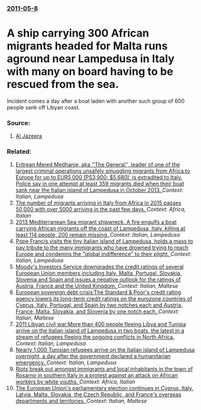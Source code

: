 ### [2011-05-8](/news/2011/05/8/index.md)

# A ship carrying 300 African migrants headed for Malta runs aground near Lampedusa in Italy with many on board having to be rescued from the sea. 

Incident comes a day after a boat laden with another such group of 600 people sank off Libyan coast.


### Source:

1. [Al Jazeera](http://english.aljazeera.net/news/europe/2011/05/20115845455723288.html)

### Related:

1. [Eritrean Mered Medhanie, aka ''The General'', leader of  one of the largest criminal operations unsafely smuggling migrants from Africa to Europe for up to EUR5,000 (PS3,900; $5,680), is extradited to Italy. Police say in one attempt at least 359 migrants died when their boat sank near the Italian island of Lampedusa in October 2013. ](/news/2016/06/8/eritrean-mered-medhanie-aka-the-general-leader-of-one-of-the-largest-criminal-operations-unsafely-smuggling-migrants-from-africa-to-e.md) _Context: Italian, Lampedusa_
2. [The number of migrants arriving in Italy from Africa in 2015 passes 50,000 with over 5000 arriving in the past few days. ](/news/2015/06/7/the-number-of-migrants-arriving-in-italy-from-africa-in-2015-passes-50-000-with-over-5000-arriving-in-the-past-few-days.md) _Context: Africa, Italian_
3. [2013 Mediterranean Sea migrant shipwreck. A fire engulfs a boat carrying African migrants off the coast of Lampedusa, Italy, killing at least 114 people, 200 remain missing. ](/news/2013/10/3/2013-mediterranean-sea-migrant-shipwreck-a-fire-engulfs-a-boat-carrying-african-migrants-off-the-coast-of-lampedusa-italy-killing-at-leas.md) _Context: Italian, Lampedusa_
4. [Pope Francis visits the tiny Italian island of Lampedusa, holds a mass to pay tribute to the many immigrants who have drowned trying to reach Europe and condemns the "global indifference" to their plight. ](/news/2013/07/8/pope-francis-visits-the-tiny-italian-island-of-lampedusa-holds-a-mass-to-pay-tribute-to-the-many-immigrants-who-have-drowned-trying-to-reac.md) _Context: Italian, Lampedusa_
5. [Moody's Investors Service downgrades the credit ratings of several European Union members including Italy, Malta, Portugal, Slovakia, Slovenia and Spain and issues a negative outlook for the ratings of Austria, France and the United Kingdom. ](/news/2012/02/13/moody-s-investors-service-downgrades-the-credit-ratings-of-several-european-union-members-including-italy-malta-portugal-slovakia-sloven.md) _Context: Italian, Maltese_
6. [European sovereign debt crisis:The Standard & Poor's credit rating agency lowers its long-term credit ratings on the eurozone countries of Cyprus, Italy, Portugal, and Spain by two notches each and Austria, France, Malta, Slovakia, and Slovenia by one notch each. ](/news/2012/01/13/european-sovereign-debt-crisis-pthe-standard-poor-s-credit-rating-agency-lowers-its-long-term-credit-ratings-on-the-eurozone-countries-of.md) _Context: Italian, Maltese_
7. [2011 Libyan civil war:More than 400 people fleeing Libya and Tunisia arrive on the Italian island of Lampedusa in two boats, the latest in a stream of refugees fleeing the ongoing conflicts in North Africa. ](/news/2011/05/14/2011-libyan-civil-war-pmore-than-400-people-fleeing-libya-and-tunisia-arrive-on-the-italian-island-of-lampedusa-in-two-boats-the-latest-in.md) _Context: Italian, Lampedusa_
8. [Nearly 1,000 Tunisian refugees arrive on the Italian island of Lampedusa overnight, a day after the government declared a humanitarian emergency. ](/news/2011/02/13/nearly-1-000-tunisian-refugees-arrive-on-the-italian-island-of-lampedusa-overnight-a-day-after-the-government-declared-a-humanitarian-emerg.md) _Context: Italian, Lampedusa_
9. [Riots break out amongst immigrants and local inhabitants in the town of Rosarno in southern Italy in a protest against an attack on African workers by white youths. ](/news/2010/01/8/riots-break-out-amongst-immigrants-and-local-inhabitants-in-the-town-of-rosarno-in-southern-italy-in-a-protest-against-an-attack-on-african.md) _Context: Africa, Italian_
10. [ The European Union's parliamentary election continues in Cyprus, Italy, Latvia, Malta, Slovakia, the Czech Republic, and France's overseas departments and territories. ](/news/2009/06/6/the-european-union-s-parliamentary-election-continues-in-cyprus-italy-latvia-malta-slovakia-the-czech-republic-and-france-s-overseas.md) _Context: Italian, Maltese_
